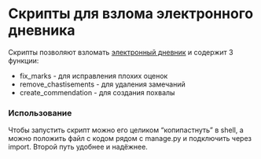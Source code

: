 # Скрипты для взлома электронного дневника

Скрипты позволяют взломать [электронный дневник](https://github.com/devmanorg/e-diary) и содержит 3 функции:

- fix_marks - для исправления плохих оценок
- remove_chastisements - для удаления замечаний
- create_commendation - для создания похвалы

### Использование

Чтобы запустить скрипт можно его целиком “копипастнуть” в shell, а можно положить файл с кодом рядом с manage.py и подключить через import. Второй путь удобнее и надёжнее.
